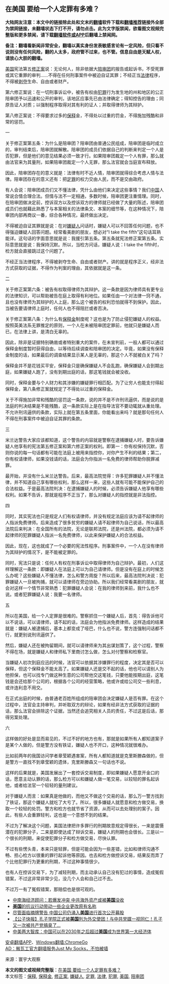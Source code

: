  <h2>在美国 要给一个人定罪有多难？</h2> <p class="notice"><b>大陆网友注意：本文中的链接除此处和文末的<a href="https://github.com/bannedbook/fanqiang" >翻墙</a>软件下载和<a href="https://github.com/killgcd/justmysocks/blob/master/README.md">翻墙推荐</a>链接外全部为禁网链接，未翻墙状态下打不开，请勿点击。此为文字版禁闻，欲看图文视频完整版和更多禁闻，请下载<a href="https://github.com/bannedbook/fanqiang">翻墙软件或APP</a>后翻墙上禁闻网。</p><p>备注：翻墙看新闻非常安全，翻墙以真实身份发表敏感言论有一定风险，但只看不说则没有任何风险，翻的人太多，政府管不过来，也不管。信息自由是天赋人权，请放心大胆的翻墙。</b></p>  <div class="entry"> <p><a href="https://www.bannedbook.org/bnews/tag/%e7%be%8e%e5%9b%bd/" class="st_tag internal_tag" rel="tag" title="标签 美国 下的日志">美国</a>宪法第五<a href="https://www.bannedbook.org/bnews/tag/%E4%BF%AE%E6%AD%A3%E6%A1%88/" class="st_tag internal_tag" rel="tag" title="标签 修正案 下的日志">修正案</a>说：无论何人，除非依据大<a href="https://www.bannedbook.org/bnews/tag/%E9%99%AA%E5%AE%A1%E5%9B%A2/" class="st_tag internal_tag" rel="tag" title="标签 陪审团 下的日志">陪审团</a>的报告或起诉书，不受死罪或其它重罪的审判……不得在任何刑事案件中被迫自证其罪；不经正当<a href="https://www.bannedbook.org/bnews/tag/%e6%b3%95%e5%be%8b/" class="st_tag internal_tag" rel="tag" title="标签 法律 下的日志">法律</a>程序，不得被<span class='wp_keywordlink'><a href="https://www.bannedbook.org/forum2/topic21.html" title="《剥夺》 黄建民 著" target="_blank">剥夺</a></span>生命、自由或者财产。</p> <p>第六修正案说：在一切刑事诉讼中，被告有权由<a href="https://www.bannedbook.org/bnews/tag/%E7%8A%AF%E7%BD%AA/" class="st_tag internal_tag" rel="tag" title="标签 犯罪 下的日志">犯罪</a>行为发生地的州和地区的公正陪审团予以迅速和公开的审判，该地区应事先已由法律确定；得知控告的理由；同原告证人对质；以强制程序取得对其有利的证人；并取得律师为其辩护。</p> <p>第八修正案说：不得要求过多的<a href="https://www.bannedbook.org/bnews/tag/%E4%BF%9D%E9%87%8A/" class="st_tag internal_tag" rel="tag" title="标签 保释 下的日志">保释</a>金，不得处以过重的罚金，不得施加残酷和非常的惩罚。</p> <p>一</p> <p>关于修正案第五条：为什么是陪审团？陪审团由普通公民组成，陪审团是临时成立的，审判结束后，陪审团就解散。陪审团的成员们依据自己的判断来判定一个人是否犯罪，但是他们的意见结果必须一致才行。如果陪审团裁定一个人有罪，那么就由法官来为其量刑，如果陪审团裁定一个人无罪，那么法官就会当庭宣布释放。</p> <p>因此，陪审团存在的意义就是：法律有时不近人情，陪审团就得综合考虑人情与法律。陪审团存在的意义还有：把<a href="https://www.bannedbook.org/bnews/tag/%E5%AE%9A%E7%BD%AA/" class="st_tag internal_tag" rel="tag" title="标签 定罪 下的日志">定罪</a>的权力交由人民，而不是交由政府。</p> <p>有人会说：陪审团成员们又不懂法律，凭什么由他们来决定这些事情？我们<span class='wp_keywordlink_affiliate'><a href="https://www.bannedbook.org/" title="中国" target="_blank">中国</a></span>人常说合情合理合法。但情与法不一定相通，多数时候，陪审团更注重情理​​。同时，在陪审团做决定前，控诉双方以及控诉双方的律师就已经做了大量的陈述，陪审团成员们也就藉此熟悉了与本案相关的法律条文、本案的细节等，在这种情况下，陪审团内部再商议一番，综合各种情况，最终做出决定。</p> <p>不得被迫自证其罪就是说：在对<a href="https://www.bannedbook.org/bnews/tag/%E5%AB%8C%E7%96%91%E4%BA%BA/" class="st_tag internal_tag" rel="tag" title="标签 嫌疑人 下的日志">嫌疑人</a>问话时，嫌疑人可以不回答任何问题，也不得强迫嫌疑人回答问题。经常看美剧的朋友，想必对“I take the fifth”这句话耳熟能详。这句话的字面意思就是说：我援引第五条。第五条就宪法修正案第五条。实际意思就是说：我保持沉默。所以，当检方问话，嫌疑人说：I take the fifth时，检方就会直接跳过这个问题了。</p> <p>不经正当法律程序，不得被剥夺生命、自由或者财产。讲的就是程序正义，经非法方式获取的证据，不得作为判案的理由，其依据就是这一条。</p>  <p>二</p> <p>关于修正案第六条：被告有权取得律师为其辩护。这一条款是因为律师具有更专业的法律知识，可以帮助被告在庭上取得有利地位。如果任由一个对法律一窍不通，且也没有律师为其辩护的人上庭，那么这个被告的权利恐怕就得不到保护。因此，当被告要请律师上庭时，任何人也不得阻拦或者否决。</p> <p>关于修正案第八条：为什么有<a href="https://www.bannedbook.org/bnews/tag/%E4%BF%9D%E9%87%8A%E9%87%91/" class="st_tag internal_tag" rel="tag" title="标签 保释金 下的日志">保释金</a>制度呢？这也是为了防止侵犯嫌疑人的权益。按照英美法系无罪推定的原则，一个人在未被陪审团定罪前，他就只是嫌疑人而已，在法律上讲，是清白无辜的。</p> <p>因此，除非是证据特别确凿或者特别重大的案件，在未宣判前，一般人都可以通过保释金制度暂时获得自由，以等待后续调查和陪审团的决定。毕竟，如果没有保释金制度的话，如果最后的调查结果显示某人是无辜的，那这个人不就被白关了吗？</p> <p>保释金并不是花钱买平安，保释金只是确保嫌疑人不会乱跑，确保嫌疑人会到期出庭，如果嫌疑人跑了，没有到期出庭的话，那这笔钱就会被没收。</p> <p>同时，保释金要与个人财力和其涉嫌的嫌疑罪行相匹配。为了让穷人也能支付得起保释金，第八条修正案就规定了不得处以过重的保释金。</p> <p>关于不得施加非常和残酷的惩罚这一条款，说的并不是不许刑讯逼供，而是说的是法庭的判决结果是不能残酷，这一条款实际上是在指导法官不要动辄就从重处理。不允许刑讯逼供的条款，实际上就在第五条里面，你能看出来吗？就是那句任何人不得在刑事案件中被迫自证其罪的条款。</p> <p>三</p> <p>米兰达警告大家应该都知道，这个警告的内容就是警察在逮捕嫌疑人时，要告诉嫌疑人他享有的宪法第五修正案和第六修正案的权利。即第一：你有权保持沉默，否则你说的每一句话都有可能在法庭上被用来指控你，对你产生不利的结果；第二，你有权请律师，如果没钱请的话，法庭会为你指派一名免费的律师帮助你脱罪减罪。</p>  <p>最开始，并没有什么米兰达警告。后来，最高法院觉得：许多犯罪嫌疑人并不懂法律，并不知道自己享有哪些权利，那么这样一来，这些人就有可能不能保护自己的合法权益。于是最高法院判决：在逮捕嫌疑人的时候，必须告诉嫌疑人他享有哪些权利。如果不告诉，那就是程序不正当了，那么对嫌疑人的指控就是非法指控。</p> <p>四</p> <p>同时，其实宪法也只是规定人们有权请律师，并没有规定法庭应该为请不起律师的人指派免费律师。后来造成了很多贫穷的嫌疑人请不起律师为自己说话，所以最高法院后来判决：在全国所有的法院，无论是联邦法院，还是州法院，都必须为请不起律师的犯罪嫌疑人指派一名免费律师，以此来保护嫌疑人的合法权益。</p> <p>因此，现在，这也就成了一个必要的宪法性程序。刑事案件中，一个人在没有律师为其辩护的情况下，是不能被定罪的。</p> <p>同时，宪法只是说：任何人有权在刑事诉讼中取得律师为自己辩护。最初，人们这样理解这一条款：即嫌疑人在法庭上可以为自己请律师。但是没有在庭上的时候怎么办呢？这些嫌疑人不懂法律，怎么和警方周旋？所以后来，最高法院判决说：犯罪嫌疑人一旦被拘捕，就可以请律师在旁边协助。所以我们经常看美剧的朋友，就会对这样一个情节非常熟悉：犯罪嫌疑人会说：在我的律师到来前，我什么也不说。或者犯罪嫌疑人说：我要一名律师。</p> <p>五</p> <p>所以在美国，给一个人定罪是很难的。警察抓住一个嫌疑人后，首先：得告诉他可以不说话，可以请律师，请不起的话，法庭会为他指派免费律师。这样造成的结果就是：嫌疑人被逮捕后，基本上都变成了哑巴，什么也不说，警方连强制问话都不行，就更别说刑讯逼供了。</p> <p>然后，嫌疑人还在被拘留期间，就可以请律师来为其出谋划策了，这个过程，警察不得在场，就是嫌疑人和律师私下里商讨怎么做，怎么对付警察和检察官。</p> <p>当嫌疑人初次到庭应迅的时候，法官可以依据其涉嫌罪行的程度，决定其是否可以保释，但这个保释金不能太高了。如果嫌疑人还是交不起的话，他也可以请别人为他担保，也可以找专门做这种生意的公司帮他交这笔钱，只要他能按期出庭，这笔钱是会还给那个公司的，根据各个公司的经营策略，他或许或给公司交一些利息，或许连利息不用交。</p>  <p>在正式出庭的时候，由普通老百姓所组成的陪审团会决定嫌疑人是否有罪。在这个过程中，法官会主持审判，并听取双方的辩论，如果有经非法方式获取的证据的话，那么法官会排除这个证据，当然还会追究相关人员的责任，不过这是后话，那得另案处理。</p> <p>六</p> <p>这样做的好处是显而易见的，不过不好的地方也有，那就是如果所有人都知道案子是某个人做的，但是警方没有铁证，嫌疑人也不开口，这种情况就很难办。</p> <p>比如前两年的我国访问学者章莹颖遇害案，所有人都知道就是克里斯滕森做的，但是警方一直找不到章莹颖的遗体，克里斯滕森又一句话也不说。</p> <p>这样的后果就是，美国发展出了一套控诉交易制度，即如果嫌疑人愿意开金口的话，愿意主动认罪的话，那么检方可以和嫌疑人做一笔交易，以较轻的罪名起诉他，或者给法官一个较轻的量刑建议。</p> <p>对于嫌疑人而言：如果真是他做的，而他又不做这个交易的话，那么万一警方找到了铁证，那这个嫌疑人就吃了大亏了。所以，很多嫌疑人就愿意和检方做交易，换取一个较轻的处罚。警方和检方也就节省了资源，从而可以去处理别的案子。因此，有些人会重罪轻判，这也是一个意想不到的结果。</p> <p>不过为了解决这个问题，美国法律把许多罪行的刑期故意规定得很长，一来是震慑潜在的犯罪分子，二来是即使达成了辩诉交易，嫌疑人的刑期也会很长。三是以一个很长的刑期，来促使犯罪分子和检方做交易，尽快认罪。</p> <p>不过有些愣头青，本来只是轻罪，但是可能会因为一些差错，比如和律师沟通不畅、担心检方以很重的罪行起诉他等原因。也去和检方做控诉交易，结果反而弄了个比他犯罪行为更重的刑期，不过这种事情很少。</p> <p>也有人在控诉交易下，为了减轻刑期，而主动承认自己没有犯过的事情，造成冤假错案，不过这非常非常少见，没几个人会和自己过不去。</p>  <p>不过万一有了冤假错案，那赔偿也是很可观的。</p> <ul class='op-related-articles' title='相关阅读'> <li><a href='https://www.bannedbook.org/bnews/comments/20200814/1379900.html' target='_blank'>中南海经济顾问：若爆发冲突 中共海外资产或被<b>美国</b>没收</a></li> <li><a href='https://www.bannedbook.org/bnews/worldnews/usa/20200814/1379898.html' target='_blank'><b>美国</b>的抗议行动带动一些企业更改原有名称</a></li> <li><a href='https://www.bannedbook.org/bnews/headline/20200814/1379897.html' target='_blank'>尽管面临摘牌警告 中国公司仍涌入<b>美国</b>进行首次公开募股</a></li> <li><a href='https://www.bannedbook.org/bnews/bannedvideo/20200814/1379882.html' target='_blank'>【公子快报】孔子学院正式被<b>美国</b>列为外交使团！与中共党媒一视同仁！孔子又一次被共产党搞臭了...</a></li> <li><a href='https://www.bannedbook.org/bnews/headline/20200814/1379874.html' target='_blank'>中美两大智库：中国可以在2030年之后超过<b>美国</b>成为世界第一大经济体</a></li> </ul> <div class="texttj"> <a href="https://github.com/bannedbook/fanqiang/wiki/%E7%A6%81%E9%97%BB%E7%BD%91%E5%AE%89%E5%8D%93%E7%BF%BB%E5%A2%99%E6%96%B0%E9%97%BBAPP" target="_blank">安卓翻墙APP</a>、<a href="https://github.com/bannedbook/fanqiang/wiki/Chrome%E4%B8%80%E9%94%AE%E7%BF%BB%E5%A2%99%E5%8C%85" target="_blank">Windows翻墙:ChromeGo</a><br/> <a href="https://github.com/killgcd/justmysocks/blob/master/README.md" target="_blank">AD：搬瓦工官方翻墙服务Just My Socks，不怕被墙</a> </div><p> 来源：寰宇大观察 </p><a name='sharetosocial'></a>         <div><b>本文的图文或视频完整版</b>：<a href='https://www.bannedbook.org/bnews/comments/20200814/1379909.html'>在美国 要给一个人定罪有多难？</a></div>  </div><!--END ENTRY--> <div class="postfooter"> <div>本文标签：<a href="https://www.bannedbook.org/bnews/tag/%E4%BF%9D%E9%87%8A/" rel="tag">保释</a>, <a href="https://www.bannedbook.org/bnews/tag/%E4%BF%9D%E9%87%8A%E9%87%91/" rel="tag">保释金</a>, <a href="https://www.bannedbook.org/bnews/tag/%E4%BF%AE%E6%AD%A3%E6%A1%88/" rel="tag">修正案</a>, <a href="https://www.bannedbook.org/bnews/tag/%E5%AB%8C%E7%96%91%E4%BA%BA/" rel="tag">嫌疑人</a>, <a href="https://www.bannedbook.org/bnews/tag/%E5%AE%9A%E7%BD%AA/" rel="tag">定罪</a>, <a href="https://www.bannedbook.org/bnews/tag/%e6%b3%95%e5%be%8b/" rel="tag">法律</a>, <a href="https://www.bannedbook.org/bnews/tag/%E7%8A%AF%E7%BD%AA/" rel="tag">犯罪</a>, <a href="https://www.bannedbook.org/bnews/tag/%e7%be%8e%e5%9b%bd/" rel="tag">美国</a>, <a href="https://www.bannedbook.org/bnews/tag/%E9%99%AA%E5%AE%A1%E5%9B%A2/" rel="tag">陪审团</a></div>  </div><!--END POSTFOOTER--> 